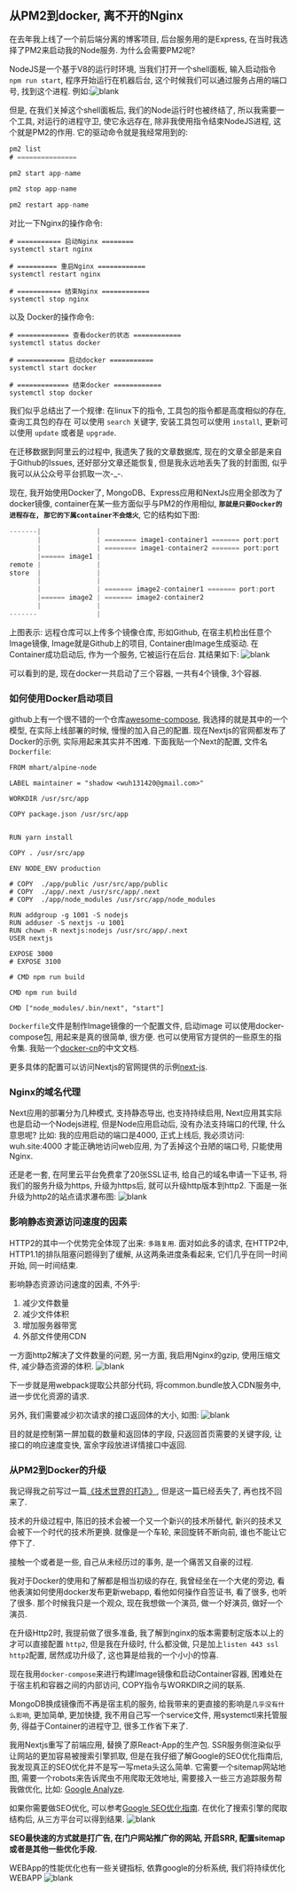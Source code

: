 ## 从PM2到docker, 离不开的Nginx

在去年我上线了一个前后端分离的博客项目, 后台服务用的是Express, 在当时我选择了PM2来启动我的Node服务. 为什么会需要PM2呢?

NodeJS是一个基于V8的运行时环境, 当我们打开一个shell面板, 输入启动指令 `npm run start`, 程序开始运行在机器后台, 这个时候我们可以通过服务占用的端口号, 找到这个进程. 例如:![blank][1]

但是, 在我们关掉这个shell面板后, 我们的Node运行时也被终结了, 所以我需要一个工具, 对运行的进程守卫, 使它永远存在, 除非我使用指令结束NodeJS进程, 这个就是PM2的作用. 它的驱动命令就是我经常用到的: 
```javascript
pm2 list
# ===============

pm2 start app-name

pm2 stop app-name

pm2 restart app-name
``` 

对比一下Nginx的操作命令:
```shell
# =========== 启动Nginx ========
systemctl start nginx

# ========== 重启Nginx ============
systemctl restart nginx

# =========== 结束Nginx ============
systemctl stop nginx
```

以及 Docker的操作命令:
```shell
# ============= 查看docker的状态 ============
systemctl status docker

# ============ 启动docker ===========
systemctl start docker

# ============= 结束docker ============
systemctl stop docker
```

我们似乎总结出了一个规律: 在linux下的指令, 工具包的指令都是高度相似的存在, 查询工具包的存在 可以使用 `search` 关键字, 安装工具包可以使用 `install`, 更新可以使用 `update` 或者是 `upgrade`.


在迁移数据到阿里云的过程中, 我遗失了我的文章数据库, 现在的文章全部是来自于Github的Issues, 还好部分文章还能恢复, 但是我永远地丢失了我的封面图, 似乎我可以从公众号平台抓取一次-_-.

现在, 我开始使用Docker了, MongoDB、Express应用和NextJs应用全部改为了docker镜像, container在某一些方面似乎与PM2的作用相似, **`那就是只要Docker的进程存在, 那它的下属container不会熄火`**, 它的结构如下图:
```javascript
-------|              |
       |              | ======== image1-container1 ======= port:port
       |              | ======== image1-container2 ======= port:port
       |====== image1 |
remote |              |
store  |              |
       |              |
       |              | ======= image2-container1 ======= port:port
       |====== image2 | ======= image2-container2
       |              |
-------               |
```

上图表示: 远程仓库可以上传多个镜像仓库, 形如Github, 在宿主机检出任意个Image镜像, Image就是Github上的项目, Container由Image生成驱动. 在Container成功启动后, 作为一个服务, 它被运行在后台. 其结果如下:
![blank][2]

可以看到的是, 现在docker一共启动了三个容器, 一共有4个镜像, 3个容器.

### 如何使用Docker启动项目
github上有一个很不错的一个仓库[awesome-compose], 我选择的就是其中的一个模型, 在实际上线部署的时候, 慢慢的加入自己的配置. 现在Nextjs的官网都发布了Docker的示例, 实际用起来其实并不困难. 下面我贴一个Next的配置, 文件名 `Dockerfile`:

```sheel
FROM mhart/alpine-node

LABEL maintainer = "shadow <wuh131420@gmail.com>"

WORKDIR /usr/src/app

COPY package.json /usr/src/app


RUN yarn install

COPY . /usr/src/app

ENV NODE_ENV production

# COPY  ./app/public /usr/src/app/public
# COPY  ./app/.next /usr/src/app/.next
# COPY  ./app/node_modules /usr/src/app/node_modules

RUN addgroup -g 1001 -S nodejs
RUN adduser -S nextjs -u 1001
RUN chown -R nextjs:nodejs /usr/src/app/.next
USER nextjs

EXPOSE 3000
# EXPOSE 3100

# CMD npm run build

CMD npm run build

CMD ["node_modules/.bin/next", "start"]

```

`Dockerfile`文件是制作Image镜像的一个配置文件, 启动image 可以使用docker-compose包, 用起来是真的很简单, 很方便. 也可以使用官方提供的一些原生的指令集. 我贴一个[docker-cn]的中文文档.

更多具体的配置可以访问Nextjs的官网提供的示例[next-js].

### Nginx的域名代理

Next应用的部署分为几种模式, 支持静态导出, 也支持持续启用, Next应用其实际也是启动一个Nodejs进程, 但是Node应用启动后, 没有办法支持端口的代理, 什么意思呢? 比如: 我的应用启动的端口是4000, 正式上线后, 我必须访问: wuh.site:4000 才能正确地访问web应用, 为了丢掉这个丑陋的端口号, 只能使用Nginx.

还是老一套, 在阿里云平台免费拿了20张SSL证书, 给自己的域名申请一下证书, 将我们的服务升级为https, 升级为https后, 就可以升级http版本到http2. 下面是一张升级为http2的站点请求瀑布图:
![blank][http2]

### 影响静态资源访问速度的因素

HTTP2的其中一个优势完全体现了出来: `多路复用`. 面对如此多的请求, 在HTTP2中, HTTP1.1的排队阻塞问题得到了缓解, 从这两条进度条看起来, 它们几乎在同一时间开始, 同一时间结束. 

影响静态资源访问速度的因素, 不外乎:
1. 减少文件数量
2. 减少文件体积
3. 增加服务器带宽
4. 外部文件使用CDN

一方面http2解决了文件数量的问题, 另一方面, 我启用Nginx的gzip, 使用压缩文件, 减少静态资源的体积. ![blank][gzip]

下一步就是用webpack提取公共部分代码, 将common.bundle放入CDN服务中, 进一步优化资源的请求.

另外, 我们需要减少初次请求的接口返回体的大小, 如图: ![blank][response] 

目的就是控制第一屏加载的数量和返回体的字段, 只返回首页需要的关键字段, 让接口的响应速度变快, 富余字段放进详情接口中返回. 


### 从PM2到Docker的升级
我记得我之前写过一篇[《技术世界的打造》][https], 但是这一篇已经丢失了, 再也找不回来了.

技术的升级过程中, 陈旧的技术会被一个又一个新兴的技术所替代, 新兴的技术又会被下一个时代的技术所更换. 就像是一个车轮, 来回旋转不断向前, 谁也不能让它停下了.

接触一个或者是一些, 自己从未经历过的事务, 是一个痛苦又自豪的过程.

我对于Docker的使用和了解都是相当初级的存在, 我曾经坐在一个大佬的旁边, 看他表演如何使用docker发布更新webapp, 看他如何操作自签证书, 看了很多, 也听了很多. 那个时候我只是一个观众, 现在我想做一个演员, 做一个好演员, 做好一个演员.

在升级Http2时, 我提前做了很多准备, 我了解到nginx的版本需要制定版本以上的才可以直接配置 `http2`, 但是我在升级时, 什么都没做, 只是加上`listen 443 ssl http2`配置, 居然成功升级了, 这也算是给我的一个小小的惊喜. 

现在我用`docker-compose`来进行构建Image镜像和启动Container容器, 困难处在于宿主机和容器之间的内部访问, COPY指令与WORKDIR之间的联系.

MongoDB换成镜像而不再是宿主机的服务, 给我带来的更直接的影响是`几乎没有什么影响`, 更加简单, 更加快捷, 我不用自己写一个service文件, 用systemctl来托管服务, 得益于Container的进程守卫, 很多工作省下来了.

我用Nextjs重写了前端应用, 替换了原React-App的生产包. SSR服务侧渲染似乎让网站的更加容易被搜索引擎抓取, 但是在我仔细了解Google的SEO优化指南后, 我发现真正的SEO优化并不是写一写meta头这么简单. 它需要一个sitemap网站地图, 需要一个robots来告诉爬虫不用爬取无效地址, 需要接入一些三方追踪服务帮我做优化, 比如: [Google Analyze][googleAnalyzies].

如果你需要做SEO优化, 可以参考[Google SEO优化指南][googleSEOPDF]. 在优化了搜索引擎的爬取结构后, 从三方平台可以得到结果. ![blank][sitemap]

**SEO最快速的方式就是打广告, 在门户网站推广你的网站, 开启SRR, 配置sitemap或者是其他一些优化手段.**

WEBApp的性能优化也有一些关键指标, 依靠google的分析系统, 我们将持续优化WEBAPP
![blank][perfamance]


[1]: https://src.wuh.site/2021-03-17/lsof.png
[2]: https://src.wuh.site/2021-03-17/docker-status.png
[awesome-compose]: https://github.com/docker/awesome-compose
[next-js]: https://nextjs.org/docs/deployment
[docker-cn]: https://yeasy.gitbook.io/docker_practice/compose/introduction
[http2]: https://src.wuh.site/2021-03-17/http2.png
[gzip]: https://src.wuh.site/2021-03-17/nginx_gzip.png
[response]: https://src.wuh.site/2021-03-17/response.png
[https]: https://wuh.site
[googleAnalyzies]: https://analytics.google.com/
[googleSEOPDF]: https://static.googleusercontent.com/media/www.google.com/zh-CN//intl/zh-CN/webmasters/docs/search-engine-optimization-starter-guide-zh-cn.pdf
[sitemap]: https://src.wuh.site/2021-03-17/sitemap.png
[perfamance]: https://src.wuh.site/2021-03-17/perfamence.png